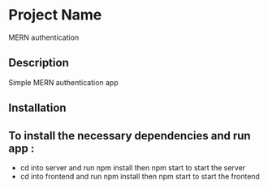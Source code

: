 # Project Name
MERN authentication

## Description

Simple MERN authentication app 

## Installation

## To install the necessary dependencies and run app : 
- cd into server and run npm install then npm start to start the server
- cd into frontend and run npm install then npm start to start the frontend
